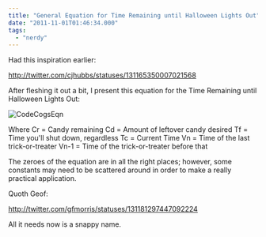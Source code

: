 ```yaml
---
title: "General Equation for Time Remaining until Halloween Lights Out"
date: "2011-11-01T01:46:34.000"
tags: 
  - "nerdy"
---
```


Had this inspiration earlier:

http://twitter.com/cjhubbs/statuses/131165350007021568

After fleshing it out a bit, I present this equation for the Time Remaining until Halloween Lights Out:

![](http://chrishubbs.com/wordpress/wp-content/uploads/2011/10/CodeCogsEqn.gif "CodeCogsEqn")

Where Cr = Candy remaining Cd = Amount of leftover candy desired Tf = Time you'll shut down, regardless Tc = Current Time Vn = Time of the last trick-or-treater Vn-1 = Time of the trick-or-treater before that

The zeroes of the equation are in all the right places; however, some constants may need to be scattered around in order to make a really practical application.

Quoth Geof:

http://twitter.com/gfmorris/statuses/131181297447092224

All it needs now is a snappy name.
